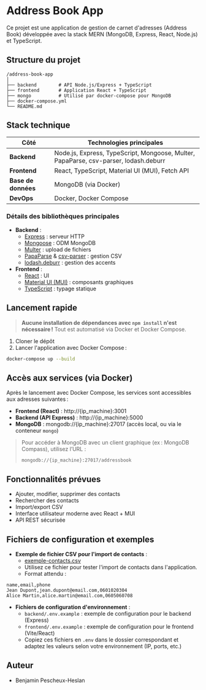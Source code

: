 # Address Book App

Ce projet est une application de gestion de carnet d'adresses (Address Book) développée avec la stack MERN (MongoDB, Express, React, Node.js) et TypeScript.

## Structure du projet

```
/address-book-app
│
├── backend        # API Node.js/Express + TypeScript
├── frontend       # Application React + TypeScript
├── mongo          # Utilisé par docker-compose pour MongoDB
├── docker-compose.yml
└── README.md
```

## Stack technique

| Côté         | Technologies principales                                 |
|--------------|---------------------------------------------------------|
| **Backend**  | Node.js, Express, TypeScript, Mongoose, Multer, PapaParse, csv-parser, lodash.deburr |
| **Frontend** | React, TypeScript, Material UI (MUI), Fetch API         |
| **Base de données** | MongoDB (via Docker)                             |
| **DevOps**   | Docker, Docker Compose                                 |

### Détails des bibliothèques principales
- **Backend** :
  - [Express](https://expressjs.com/) : serveur HTTP
  - [Mongoose](https://mongoosejs.com/) : ODM MongoDB
  - [Multer](https://github.com/expressjs/multer) : upload de fichiers
  - [PapaParse](https://www.papaparse.com/) & [csv-parser](https://www.npmjs.com/package/csv-parser) : gestion CSV
  - [lodash.deburr](https://lodash.com/docs/4.17.15#deburr) : gestion des accents
- **Frontend** :
  - [React](https://react.dev/) : UI
  - [Material UI (MUI)](https://mui.com/) : composants graphiques
  - [TypeScript](https://www.typescriptlang.org/) : typage statique

## Lancement rapide

> **Aucune installation de dépendances avec `npm install` n'est nécessaire !**
> Tout est automatisé via Docker et Docker Compose.

1. Cloner le dépôt
2. Lancer l'application avec Docker Compose :

```bash
docker-compose up --build
```

## Accès aux services (via Docker)

Après le lancement avec Docker Compose, les services sont accessibles aux adresses suivantes :

- **Frontend (React)** : http://{ip_machine}:3001
- **Backend (API Express)** : http://{ip_machine}:5000
- **MongoDB** : mongodb://{ip_machine}:27017 (accès local, ou via le conteneur `mongo`)

> Pour accéder à MongoDB avec un client graphique (ex : MongoDB Compass), utilisez l’URL :
> 
>     mongodb://{ip_machine}:27017/addressbook

## Fonctionnalités prévues

- Ajouter, modifier, supprimer des contacts
- Rechercher des contacts
- Import/export CSV
- Interface utilisateur moderne avec React + MUI
- API REST sécurisée

## Fichiers de configuration et exemples

- **Exemple de fichier CSV pour l'import de contacts** :
  - [exemple-contacts.csv](./exemple-contacts.csv)
  - Utilisez ce fichier pour tester l'import de contacts dans l'application.
  - Format attendu :

```csv
name,email,phone
Jean Dupont,jean.dupont@email.com,0601020304
Alice Martin,alice.martin@email.com,0605060708
```

- **Fichiers de configuration d'environnement** :
  - `backend/.env.example` : exemple de configuration pour le backend (Express)
  - `frontend/.env.example` : exemple de configuration pour le frontend (Vite/React)
  - Copiez ces fichiers en `.env` dans le dossier correspondant et adaptez les valeurs selon votre environnement (IP, ports, etc.)

## Auteur

- Benjamin Pescheux-Heslan